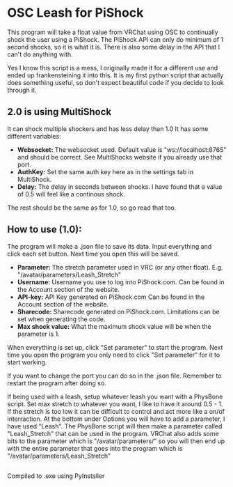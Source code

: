 # OSC Leash for PiShock
This program will take a float value from VRChat using OSC to continually shock the user using a PiShock. The PiShock API can only do minimum of 1 second shocks, so it is what it is. There is also some delay in the API that I can't do anything with.

Yes I know this script is a mess, I originally made it for a different use and ended up frankensteining it into this. It is my first python script that actually does something useful, so don't expect beautiful code if you decide to look through it.

## 2.0 is using MultiShock
It can shock multiple shockers and has less delay than 1.0
It has some different variables:
- **Websocket:** The websocket used. Default value is "ws://localhost:8765" and should be correct. See MultiShocks website if you already use that port.
- **AuthKey:** Set the same auth key here as in the settings tab in MultiShock.
- **Delay:** The delay in seconds between shocks. I have found that a value of 0.5 will feel like a continous shock.

The rest should be the same as for 1.0, so go read that too.

## How to use (1.0): 
The program will make a .json file to save its data.
Input everything and click each set button. Next time you open this will be saved.

- **Parameter:** The stretch parameter used in VRC (or any other float). E.g. "/avatar/parameters/Leash_Stretch"
- **Username:** Username you use to log into PiShock.com. Can be found in the Account section of the website.
- **API-key:** API Key generated on PiShock.com Can be found in the Account section of the website.
- **Sharecode:** Sharecode generated on PiShock.com. Limitations can be set when generating the code.
- **Max shock value:** What the maximum shock value will be when the parameter is 1.

When everything is set up, click "Set parameter" to start the program. 
Next time you open the program you only need to click "Set parameter" for it to start working.

If you want to change the port you can do so in the .json file. Remember to restart the program after doing so.

If being used with a leash, setup whatever leash you want with a PhysBone script. Set max stretch to whatever you want, I like to have it around 0.5 - 1. If the stretch is too low it can be difficult to control and act more like a on/of interraction. At the bottom under Options you will have to add a parameter, I have used "Leash". The PhysBone script will then make a parameter called "Leash_Stretch" that can be used in the program.
VRChat also adds some bits to the parameter which is "/avatar/parameters/" so you will then end up with the entire parameter that goes into the program which is "/avatar/parameters/Leash_Stretch"

##
Compiled to .exe using PyInstaller
